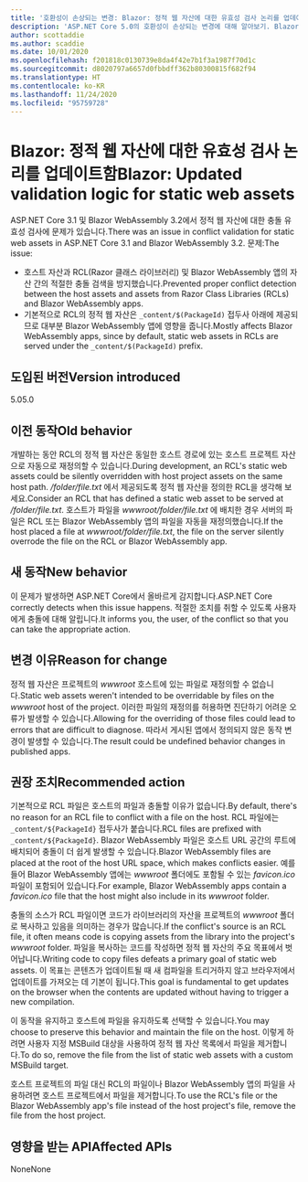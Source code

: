```yaml
---
title: '호환성이 손상되는 변경: Blazor: 정적 웹 자산에 대한 유효성 검사 논리를 업데이트함'
description: 'ASP.NET Core 5.0의 호환성이 손상되는 변경에 대해 알아보기. Blazor: 정적 웹 자산에 대한 유효성 검사 논리를 업데이트함'
author: scottaddie
ms.author: scaddie
ms.date: 10/01/2020
ms.openlocfilehash: f201818c0130739e8da4f42e7b1f3a1987f70d1c
ms.sourcegitcommit: d8020797a6657d0fbbdff362b80300815f682f94
ms.translationtype: HT
ms.contentlocale: ko-KR
ms.lasthandoff: 11/24/2020
ms.locfileid: "95759728"
---
```

# <a name="blazor-updated-validation-logic-for-static-web-assets"></a><span data-ttu-id="7722d-103">Blazor: 정적 웹 자산에 대한 유효성 검사 논리를 업데이트함</span><span class="sxs-lookup"><span data-stu-id="7722d-103">Blazor: Updated validation logic for static web assets</span></span>

<span data-ttu-id="7722d-104">ASP.NET Core 3.1 및 Blazor WebAssembly 3.2에서 정적 웹 자산에 대한 충돌 유효성 검사에 문제가 있습니다.</span><span class="sxs-lookup"><span data-stu-id="7722d-104">There was an issue in conflict validation for static web assets in ASP.NET Core 3.1 and Blazor WebAssembly 3.2.</span></span> <span data-ttu-id="7722d-105">문제:</span><span class="sxs-lookup"><span data-stu-id="7722d-105">The issue:</span></span>

* <span data-ttu-id="7722d-106">호스트 자산과 RCL(Razor 클래스 라이브러리) 및 Blazor WebAssembly 앱의 자산 간의 적절한 충돌 검색을 방지했습니다.</span><span class="sxs-lookup"><span data-stu-id="7722d-106">Prevented proper conflict detection between the host assets and assets from Razor Class Libraries (RCLs) and Blazor WebAssembly apps.</span></span>
* <span data-ttu-id="7722d-107">기본적으로 RCL의 정적 웹 자산은 `_content/$(PackageId)` 접두사 아래에 제공되므로 대부분 Blazor WebAssembly 앱에 영향을 줍니다.</span><span class="sxs-lookup"><span data-stu-id="7722d-107">Mostly affects Blazor WebAssembly apps, since by default, static web assets in RCLs are served under the `_content/$(PackageId)` prefix.</span></span>

## <a name="version-introduced"></a><span data-ttu-id="7722d-108">도입된 버전</span><span class="sxs-lookup"><span data-stu-id="7722d-108">Version introduced</span></span>

<span data-ttu-id="7722d-109">5.0</span><span class="sxs-lookup"><span data-stu-id="7722d-109">5.0</span></span>

## <a name="old-behavior"></a><span data-ttu-id="7722d-110">이전 동작</span><span class="sxs-lookup"><span data-stu-id="7722d-110">Old behavior</span></span>

<span data-ttu-id="7722d-111">개발하는 동안 RCL의 정적 웹 자산은 동일한 호스트 경로에 있는 호스트 프로젝트 자산으로 자동으로 재정의할 수 있습니다.</span><span class="sxs-lookup"><span data-stu-id="7722d-111">During development, an RCL's static web assets could be silently overridden with host project assets on the same host path.</span></span> <span data-ttu-id="7722d-112">*/folder/file.txt* 에서 제공되도록 정적 웹 자산을 정의한 RCL을 생각해 보세요.</span><span class="sxs-lookup"><span data-stu-id="7722d-112">Consider an RCL that has defined a static web asset to be served at */folder/file.txt*.</span></span> <span data-ttu-id="7722d-113">호스트가 파일을 *wwwroot/folder/file.txt* 에 배치한 경우 서버의 파일은 RCL 또는 Blazor WebAssembly 앱의 파일을 자동을 재정의했습니다.</span><span class="sxs-lookup"><span data-stu-id="7722d-113">If the host placed a file at *wwwroot/folder/file.txt*, the file on the server silently overrode the file on the RCL or Blazor WebAssembly app.</span></span>

## <a name="new-behavior"></a><span data-ttu-id="7722d-114">새 동작</span><span class="sxs-lookup"><span data-stu-id="7722d-114">New behavior</span></span>

<span data-ttu-id="7722d-115">이 문제가 발생하면 ASP.NET Core에서 올바르게 감지합니다.</span><span class="sxs-lookup"><span data-stu-id="7722d-115">ASP.NET Core correctly detects when this issue happens.</span></span> <span data-ttu-id="7722d-116">적절한 조치를 취할 수 있도록 사용자에게 충돌에 대해 알립니다.</span><span class="sxs-lookup"><span data-stu-id="7722d-116">It informs you, the user, of the conflict so that you can take the appropriate action.</span></span>

## <a name="reason-for-change"></a><span data-ttu-id="7722d-117">변경 이유</span><span class="sxs-lookup"><span data-stu-id="7722d-117">Reason for change</span></span>

<span data-ttu-id="7722d-118">정적 웹 자산은 프로젝트의 *wwwroot* 호스트에 있는 파일로 재정의할 수 없습니다.</span><span class="sxs-lookup"><span data-stu-id="7722d-118">Static web assets weren't intended to be overridable by files on the *wwwroot* host of the project.</span></span> <span data-ttu-id="7722d-119">이러한 파일의 재정의를 허용하면 진단하기 어려운 오류가 발생할 수 있습니다.</span><span class="sxs-lookup"><span data-stu-id="7722d-119">Allowing for the overriding of those files could lead to errors that are difficult to diagnose.</span></span> <span data-ttu-id="7722d-120">따라서 게시된 앱에서 정의되지 않은 동작 변경이 발생할 수 있습니다.</span><span class="sxs-lookup"><span data-stu-id="7722d-120">The result could be undefined behavior changes in published apps.</span></span>

## <a name="recommended-action"></a><span data-ttu-id="7722d-121">권장 조치</span><span class="sxs-lookup"><span data-stu-id="7722d-121">Recommended action</span></span>

<span data-ttu-id="7722d-122">기본적으로 RCL 파일은 호스트의 파일과 충돌할 이유가 없습니다.</span><span class="sxs-lookup"><span data-stu-id="7722d-122">By default, there's no reason for an RCL file to conflict with a file on the host.</span></span> <span data-ttu-id="7722d-123">RCL 파일에는 `_content/${PackageId}` 접두사가 붙습니다.</span><span class="sxs-lookup"><span data-stu-id="7722d-123">RCL files are prefixed with `_content/${PackageId}`.</span></span> <span data-ttu-id="7722d-124">Blazor WebAssembly 파일은 호스트 URL 공간의 루트에 배치되어 충돌이 더 쉽게 발생할 수 있습니다.</span><span class="sxs-lookup"><span data-stu-id="7722d-124">Blazor WebAssembly files are placed at the root of the host URL space, which makes conflicts easier.</span></span> <span data-ttu-id="7722d-125">예를 들어 Blazor WebAssembly 앱에는 *wwwroot* 폴더에도 포함될 수 있는 *favicon.ico* 파일이 포함되어 있습니다.</span><span class="sxs-lookup"><span data-stu-id="7722d-125">For example, Blazor WebAssembly apps contain a *favicon.ico* file that the host might also include in its *wwwroot* folder.</span></span>

<span data-ttu-id="7722d-126">충돌의 소스가 RCL 파일이면 코드가 라이브러리의 자산을 프로젝트의 *wwwroot* 폴더로 복사하고 있음을 의미하는 경우가 많습니다.</span><span class="sxs-lookup"><span data-stu-id="7722d-126">If the conflict's source is an RCL file, it often means code is copying assets from the library into the project's *wwwroot* folder.</span></span> <span data-ttu-id="7722d-127">파일을 복사하는 코드를 작성하면 정적 웹 자산의 주요 목표에서 벗어납니다.</span><span class="sxs-lookup"><span data-stu-id="7722d-127">Writing code to copy files defeats a primary goal of static web assets.</span></span> <span data-ttu-id="7722d-128">이 목표는 콘텐츠가 업데이트될 때 새 컴파일을 트리거하지 않고 브라우저에서 업데이트를 가져오는 데 기본이 됩니다.</span><span class="sxs-lookup"><span data-stu-id="7722d-128">This goal is fundamental to get updates on the browser when the contents are updated without having to trigger a new compilation.</span></span>

<span data-ttu-id="7722d-129">이 동작을 유지하고 호스트에 파일을 유지하도록 선택할 수 있습니다.</span><span class="sxs-lookup"><span data-stu-id="7722d-129">You may choose to preserve this behavior and maintain the file on the host.</span></span> <span data-ttu-id="7722d-130">이렇게 하려면 사용자 지정 MSBuild 대상을 사용하여 정적 웹 자산 목록에서 파일을 제거합니다.</span><span class="sxs-lookup"><span data-stu-id="7722d-130">To do so, remove the file from the list of static web assets with a custom MSBuild target.</span></span>

<span data-ttu-id="7722d-131">호스트 프로젝트의 파일 대신 RCL의 파일이나 Blazor WebAssembly 앱의 파일을 사용하려면 호스트 프로젝트에서 파일을 제거합니다.</span><span class="sxs-lookup"><span data-stu-id="7722d-131">To use the RCL's file or the Blazor WebAssembly app's file instead of the host project's file, remove the file from the host project.</span></span>

## <a name="affected-apis"></a><span data-ttu-id="7722d-132">영향을 받는 API</span><span class="sxs-lookup"><span data-stu-id="7722d-132">Affected APIs</span></span>

<span data-ttu-id="7722d-133">None</span><span class="sxs-lookup"><span data-stu-id="7722d-133">None</span></span>

<!--

### Category

ASP.NET Core

### Affected APIs

Not detectable via API analysis

-->
